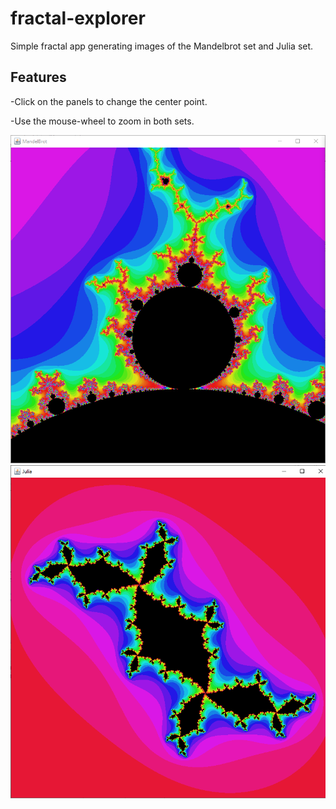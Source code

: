 # fractal-explorer
Simple fractal app generating images of the Mandelbrot set and Julia set.

Features
--------

-Click on the panels to change the center point.

-Use the mouse-wheel to zoom in both sets.

![alt text](https://github.com/MaximeClmnt/fractal-explorer/blob/main/screenshots/Mandelbrot2.PNG?raw=true)
![alt text](https://github.com/MaximeClmnt/fractal-explorer/blob/main/screenshots/Julia2.PNG?raw=true)
